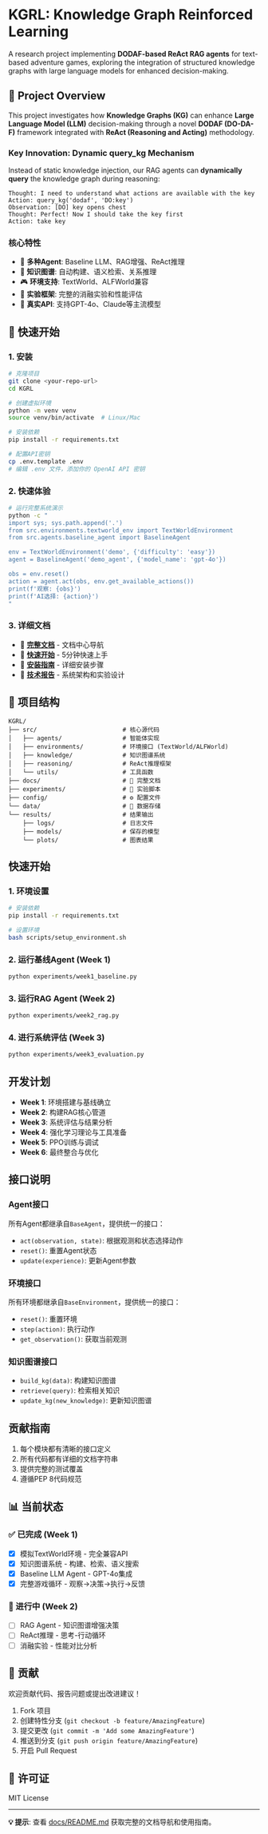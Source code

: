 # KGRL: Knowledge Graph Reinforced Learning

A research project implementing **DODAF-based ReAct RAG agents** for text-based adventure games, exploring the integration of structured knowledge graphs with large language models for enhanced decision-making.

## 🎯 Project Overview

This project investigates how **Knowledge Graphs (KG)** can enhance **Large Language Model (LLM)** decision-making through a novel **DODAF (DO-DA-F)** framework integrated with **ReAct (Reasoning and Acting)** methodology.

### Key Innovation: Dynamic query_kg Mechanism

Instead of static knowledge injection, our RAG agents can **dynamically query** the knowledge graph during reasoning:

```
Thought: I need to understand what actions are available with the key
Action: query_kg('dodaf', 'DO:key')
Observation: [DO] key opens chest
Thought: Perfect! Now I should take the key first
Action: take key
```

### 核心特性
- 🤖 **多种Agent**: Baseline LLM、RAG增强、ReAct推理
- 🧠 **知识图谱**: 自动构建、语义检索、关系推理
- 🎮 **环境支持**: TextWorld、ALFWorld兼容
- 🔬 **实验框架**: 完整的消融实验和性能评估
- 🚀 **真实API**: 支持GPT-4o、Claude等主流模型

## 🚀 快速开始

### 1. 安装
```bash
# 克隆项目
git clone <your-repo-url>
cd KGRL

# 创建虚拟环境
python -m venv venv
source venv/bin/activate  # Linux/Mac

# 安装依赖
pip install -r requirements.txt

# 配置API密钥
cp .env.template .env
# 编辑 .env 文件，添加你的 OpenAI API 密钥
```

### 2. 快速体验
```bash
# 运行完整系统演示
python -c "
import sys; sys.path.append('.')
from src.environments.textworld_env import TextWorldEnvironment
from src.agents.baseline_agent import BaselineAgent

env = TextWorldEnvironment('demo', {'difficulty': 'easy'})
agent = BaselineAgent('demo_agent', {'model_name': 'gpt-4o'})

obs = env.reset()
action = agent.act(obs, env.get_available_actions())
print(f'观察: {obs}')
print(f'AI选择: {action}')
"
```

### 3. 详细文档
- 📖 **[完整文档](docs/README.md)** - 文档中心导航
- 🚀 **[快速开始](docs/QUICKSTART.md)** - 5分钟快速上手
- 🔧 **[安装指南](docs/INSTALL_GUIDE.md)** - 详细安装步骤
- 🔬 **[技术报告](docs/TECHNICAL_REPORT.md)** - 系统架构和实验设计

## 📁 项目结构

```
KGRL/
├── src/                        # 核心源代码
│   ├── agents/                 # 智能体实现
│   ├── environments/           # 环境接口 (TextWorld/ALFWorld)
│   ├── knowledge/              # 知识图谱系统
│   ├── reasoning/              # ReAct推理框架
│   └── utils/                  # 工具函数
├── docs/                       # 📖 完整文档
├── experiments/                # 🧪 实验脚本
├── config/                     # ⚙️ 配置文件
└── data/                       # 💾 数据存储
└── results/                    # 结果输出
    ├── logs/                   # 日志文件
    ├── models/                 # 保存的模型
    └── plots/                  # 图表结果
```

## 快速开始

### 1. 环境设置
```bash
# 安装依赖
pip install -r requirements.txt

# 设置环境
bash scripts/setup_environment.sh
```

### 2. 运行基线Agent (Week 1)
```bash
python experiments/week1_baseline.py
```

### 3. 运行RAG Agent (Week 2)
```bash
python experiments/week2_rag.py
```

### 4. 进行系统评估 (Week 3)
```bash
python experiments/week3_evaluation.py
```

## 开发计划

- **Week 1**: 环境搭建与基线确立
- **Week 2**: 构建RAG核心管道
- **Week 3**: 系统评估与结果分析
- **Week 4**: 强化学习理论与工具准备
- **Week 5**: PPO训练与调试
- **Week 6**: 最终整合与优化

## 接口说明

### Agent接口
所有Agent都继承自`BaseAgent`，提供统一的接口：
- `act(observation, state)`: 根据观测和状态选择动作
- `reset()`: 重置Agent状态
- `update(experience)`: 更新Agent参数

### 环境接口
所有环境都继承自`BaseEnvironment`，提供统一的接口：
- `reset()`: 重置环境
- `step(action)`: 执行动作
- `get_observation()`: 获取当前观测

### 知识图谱接口
- `build_kg(data)`: 构建知识图谱
- `retrieve(query)`: 检索相关知识
- `update_kg(new_knowledge)`: 更新知识图谱

## 贡献指南

1. 每个模块都有清晰的接口定义
2. 所有代码都有详细的文档字符串
3. 提供完整的测试覆盖
4. 遵循PEP 8代码规范

## 📊 当前状态

### ✅ 已完成 (Week 1)
- [x] 模拟TextWorld环境 - 完全兼容API
- [x] 知识图谱系统 - 构建、检索、语义搜索
- [x] Baseline LLM Agent - GPT-4o集成
- [x] 完整游戏循环 - 观察→决策→执行→反馈

### 🔄 进行中 (Week 2)
- [ ] RAG Agent - 知识图谱增强决策
- [ ] ReAct推理 - 思考-行动循环
- [ ] 消融实验 - 性能对比分析

## 🤝 贡献

欢迎贡献代码、报告问题或提出改进建议！

1. Fork 项目
2. 创建特性分支 (`git checkout -b feature/AmazingFeature`)
3. 提交更改 (`git commit -m 'Add some AmazingFeature'`)
4. 推送到分支 (`git push origin feature/AmazingFeature`)
5. 开启 Pull Request

## 📄 许可证

MIT License

---

**💡 提示**: 查看 [docs/README.md](docs/README.md) 获取完整的文档导航和使用指南。
